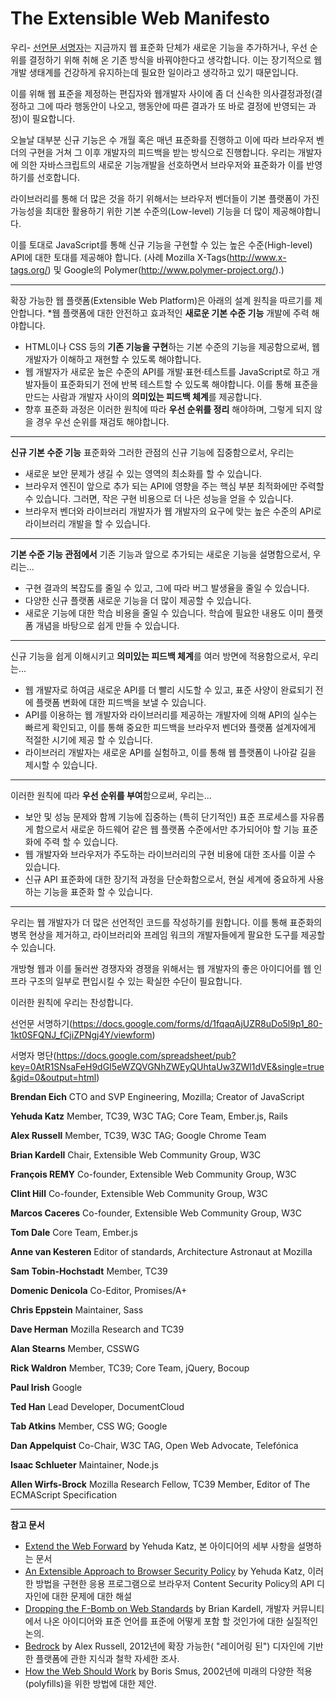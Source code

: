 The Extensible Web Manifesto
============================

우리- [선언문 서명자](https://extensiblewebmanifesto.org/#signatories)는 지금까지 웹 표준화 단체가 새로운 기능을 추가하거나, 우선 순위를 결정하기 위해 취해 온 기존 방식을 바꿔야한다고 생각합니다. 이는 장기적으로 웹 개발 생태계를 건강하게 유지하는데 필요한 일이라고 생각하고 있기 때문입니다.

이를 위해 웹 표준을 제정하는 편집자와 웹개발자 사이에 좀 더 신속한 의사결정과정(결정하고 그에 따라 행동안이 나오고, 행동안에 따른 결과가 또 바로 결정에 반영되는 과정)이 필요합니다.
 
오늘날 대부분 신규 기능은 수 개월 혹은 매년 표준화를 진행하고 이에 따라 브라우저 벤더의 구현을 거쳐 그 이후 개발자의 피드백을 받는 방식으로 진행합니다. 우리는 개발자에 의한 자바스크립트의 새로운 기능개발을 선호하면서 브라우저와 표준화가 이를 반영하기를 선호합니다.

라이브러리를 통해 더 많은 것을 하기 위해서는 브라우저 벤더들이 기본 플랫폼이 가진 가능성을 최대한 활용하기 위한 기본 수준의(Low-level) 기능을 더 많이 제공해야합니다.

이를 토대로 JavaScript를 통해 신규 기능을 구현할 수 있는 높은 수준(High-level) API에 대한 토대를 제공해야 합니다. (사례 Mozilla X-Tags(http://www.x-tags.org/) 및 Google의 Polymer(http://www.polymer-project.org/).)

------

확장 가능한 웹 플랫폼(Extensible Web Platform)은 아래의 설계 원칙을 따르기를 제안합니다.
*웹 플랫폼에 대한 안전하고 효과적인 **새로운 기본 수준 기능** 개발에 주력 해야합니다.
* HTML이나 CSS 등의 **기존 기능을 구현**하는 기본 수준의 기능을 제공함으로써, 웹 개발자가 이해하고 재현할 수 있도록 해야합니다.
* 웹 개발자가 새로운 높은 수준의 API를 개발·표현·테스트를 JavaScript로 하고 개발자들이 표준화되기 전에 반복 테스트할 수 있도록 해야합니다. 이를 통해 표준을 만드는 사람과 개발자 사이의 **의미있는 피드백 체계**를 제공합니다.
* 향후 표준화 과정은 이러한 원칙에 따라 **우선 순위를 정리** 해야하며, 그렇게 되지 않을 경우 우선 순위를 재검토 해야합니다.

------

**신규 기본 수준 기능** 표준화와 그러한 관점의 신규 기능에 집중함으로서, 우리는

* 새로운 보안 문제가 생길 수 있는 영역의 최소화를 할 수 있습니다.
* 브라우저 엔진이 앞으로 추가 되는 API에 영향을 주는 핵심 부분 최적화에만 주력할 수 있습니다. 그러면, 작은 구현 비용으로 더 나은 성능을 얻을 수 있습니다.
* 브라우저 벤더와 라이브러리 개발자가 웹 개발자의 요구에 맞는 높은 수준의 API로 라이브러리 개발을 할 수 있습니다.

------

**기본 수준 기능 관점에서** 기존 기능과 앞으로 추가되는 새로운 기능을 설명함으로서, 우리는... 

* 구현 결과의 복잡도를 줄일 수 있고, 그에 따라 버그 발생율을 줄일 수 있습니다.
* 다양한 신규 플랫폼 새로운 기능을 더 많이 제공할 수 있습니다.
* 새로운 기능에 대한 학습 비용을 줄일 수 있습니다. 학습에 필요한 내용도 이미 플랫폼 개념을 바탕으로 쉽게 만들 수 있습니다.

------

신규 기능을 쉽게 이해시키고 **의미있는 피드백 체계**를 여러 방면에 적용함으로서, 우리는...

* 웹 개발자로 하여금 새로운 API를 더 빨리 시도할 수 있고, 표준 사양이 완료되기 전에 플랫폼 변화에 대한 피드백을 보낼 수 있습니다.
* API를 이용하는 웹 개발자와 라이브러리를 제공하는 개발자에 의해 API의 실수는 빠르게 확인되고, 이를 통해 중요한 피드백을 브라우저 벤더와 플랫폼 설계자에게 적절한 시기에 제공 할 수 있습니다.
* 라이브러리 개발자는 새로운 API를 실험하고, 이를 통해 웹 플랫폼이 나아갈 길을 제시할 수 있습니다.

------

이러한 원칙에 따라 **우선 순위를 부여**함으로써, 우리는...

* 보안 및 성능 문제와 함께 기능에 집중하는 (특히 단기적인) 표준 프로세스를 자유롭게 함으로서 새로운 하드웨어 같은 웹 플랫폼 수준에서만 추가되어야 할 기능 표준화에 주력 할 수 있습니다.
* 웹 개발자와 브라우저가 주도하는 라이브러리의 구현 비용에 대한 조사를 이끌 수 있습니다.
* 신규 API 표준화에 대한 장기적 과정을 단순화함으로서, 현실 세계에 중요하게 사용하는 기능을 표준화 할 수 있습니다.

------

우리는 웹 개발자가 더 많은 선언적인 코드를 작성하기를 원합니다. 이를 통해 표준화의 병목 현상을 제거하고, 라이브러리와 프레임 워크의 개발자들에게 팔요한 도구를 제공할 수 있습니다.

개방형 웹과 이를 둘러싼 경쟁자와 경쟁을 위해서는 웹 개발자의 좋은 아이디어를 웹 인프라 구조의 일부로 편입시킬 수 있는 확실한 수단이 필요합니다.

이러한 원칙에 우리는 찬성합니다.

선언문 서명하기(https://docs.google.com/forms/d/1fqaqAjUZR8uDo5l9p1_80-1kt0SFQNJ_fCjiZPNgj4Y/viewform)

서명자 명단(https://docs.google.com/spreadsheet/pub?key=0AtR1SNsaFeH9dGI5eWZQVGNhZWEyQUhtaUw3ZWl1dVE&single=true&gid=0&output=html)



**Brendan Eich**
CTO and SVP Engineering, Mozilla; Creator of JavaScript

**Yehuda Katz**
Member, TC39, W3C TAG; Core Team, Ember.js, Rails

**Alex Russell**
Member, TC39, W3C TAG; Google Chrome Team

**Brian Kardell**
Chair, Extensible Web Community Group, W3C

**François REMY**
Co-founder, Extensible Web Community Group, W3C

**Clint Hill**
Co-founder, Extensible Web Community Group, W3C

**Marcos Caceres**
Co-founder, Extensible Web Community Group, W3C

**Tom Dale**
Core Team, Ember.js

**Anne van Kesteren**
Editor of standards, Architecture Astronaut at Mozilla

**Sam Tobin-Hochstadt**
Member, TC39

**Domenic Denicola**
Co-Editor, Promises/A+

**Chris Eppstein**
Maintainer, Sass

**Dave Herman**
Mozilla Research and TC39

**Alan Stearns**
Member, CSSWG

**Rick Waldron**
Member, TC39; Core Team, jQuery, Bocoup

**Paul Irish**
Google

**Ted Han**
Lead Developer, DocumentCloud

**Tab Atkins**
Member, CSS WG; Google

**Dan Appelquist**
Co-Chair, W3C TAG, Open Web Advocate, Telefónica

**Isaac Schlueter**
Maintainer, Node.js

**Allen Wirfs-Brock**
Mozilla Research Fellow, TC39 Member, Editor of The ECMAScript Specification

-----

**참고 문서**
* [Extend the Web Forward](http://yehudakatz.com/2013/05/21/extend-the-web-forward/) by Yehuda Katz, 본 아이디어의 세부 사항을 설명하는 문서
* [An Extensible Approach to Browser Security Policy](http://yehudakatz.com/2013/05/24/an-extensible-approach-to-browser-security-policy/) by Yehuda Katz, 이러한 방법을 구현한 응용 프로그램으로 브라우저 Content Security Policy의 API 디자인에 대한 문제에 대한 해설
* [Dropping the F-Bomb on Web Standards](https://briankardell.wordpress.com/2013/05/17/dropping-the-f-bomb/) by Brian Kardell, 개발자 커뮤니티에서 나온 아이디어와 표준 언어를 표준에 어떻게 포함 할 것인가에 대한 실질적인 논의.
* [Bedrock](http://infrequently.org/2012/04/bedrock/) by Alex Russell, 2012년에 확장 가능한( "레이어링 된") 디자인에 기반한 플랫폼에 관한 지식과 철학 자세한 조사.
* [How the Web Should Work](http://smus.com/how-the-web-should-work/) by Boris Smus, 2002년에 미래의 다양한 적용(polyfills)을 위한 방법에 대한 제안.

